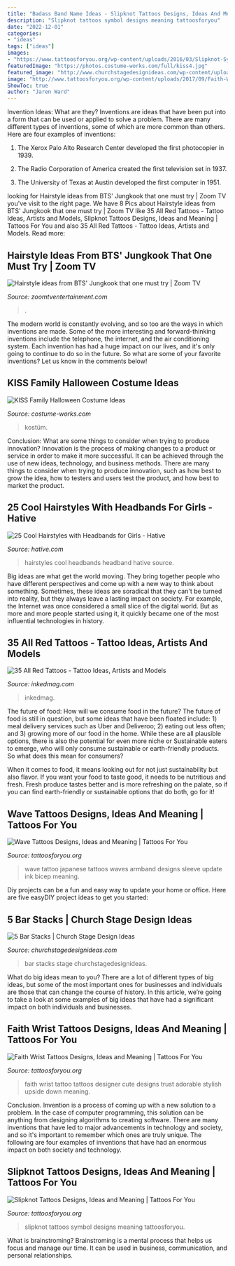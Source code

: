 ```yaml
---
title: "Badass Band Name Ideas - Slipknot Tattoos Designs, Ideas And Meaning"
description: "Slipknot tattoos symbol designs meaning tattoosforyou"
date: "2022-12-01"
categories:
- "ideas"
tags: ["ideas"]
images:
- "https://www.tattoosforyou.org/wp-content/uploads/2016/03/Slipknot-Symbol-Tattoos.jpg"
featuredImage: "https://photos.costume-works.com/full/kiss4.jpg"
featured_image: "http://www.churchstagedesignideas.com/wp-content/uploads/2014/10/IMG_9299.jpg"
image: "http://www.tattoosforyou.org/wp-content/uploads/2017/09/Faith-Wrist-Tattoos.jpg"
ShowToc: true
author: "Jaren Ward"
---
```



Invention Ideas: What are they?
Inventions are ideas that have been put into a form that can be used or applied to solve a problem. There are many different types of inventions, some of which are more common than others. Here are four examples of inventions:
1. The Xerox Palo Alto Research Center developed the first photocopier in 1939.

2. The Radio Corporation of America created the first television set in 1937.

3. The University of Texas at Austin developed the first computer in 1951.


	

		
looking for Hairstyle ideas from BTS&#039; Jungkook that one must try | Zoom TV you've visit to the right page. We have 8 Pics about Hairstyle ideas from BTS&#039; Jungkook that one must try | Zoom TV like 35 All Red Tattoos - Tattoo Ideas, Artists and Models, Slipknot Tattoos Designs, Ideas and Meaning | Tattoos For You and also 35 All Red Tattoos - Tattoo Ideas, Artists and Models. Read more:
		
    
## Hairstyle Ideas From BTS&#039; Jungkook That One Must Try | Zoom TV

<img loading=lazy src="https://static.toiimg.com/thumb/msid-83892756,width-900,height-1200,resizemode-6.cms" onerror="this.onerror=null;this.src='https://tse2.mm.bing.net/th?id=OIP.q53BOh8CUZgyzHyWvBLFigHaJ4&amp;pid=15.1';" alt="Hairstyle ideas from BTS&#039; Jungkook that one must try | Zoom TV">

_Source: zoomtventertainment.com_

>. 

	

The modern world is constantly evolving, and so too are the ways in which inventions are made. Some of the more interesting and forward-thinking inventions include the telephone, the internet, and the air conditioning system. Each invention has had a huge impact on our lives, and it's only going to continue to do so in the future. So what are some of your favorite inventions? Let us know in the comments below!

    
## KISS Family Halloween Costume Ideas

<img loading=lazy src="https://photos.costume-works.com/full/kiss4.jpg" onerror="this.onerror=null;this.src='https://tse3.mm.bing.net/th?id=OIP.D-S6hntRDoRDxySWX54YtwHaK4&amp;pid=15.1';" alt="KISS Family Halloween Costume Ideas">

_Source: costume-works.com_

>kostüm. 

	

Conclusion: What are some things to consider when trying to produce innovation?
Innovation is the process of making changes to a product or service in order to make it more successful. It can be achieved through the use of new ideas, technology, and business methods. There are many things to consider when trying to produce innovation, such as how best to grow the idea, how to testers and users test the product, and how best to market the product.

    
## 25 Cool Hairstyles With Headbands For Girls - Hative

<img loading=lazy src="https://hative.com/wp-content/uploads/2015/02/headband-hairstyles/4-cool-hairstyles-with-headbands-for-girls.jpg" onerror="this.onerror=null;this.src='https://tse1.mm.bing.net/th?id=OIP.HpjkWVxT2Ttigkfry5rgjgHaLH&amp;pid=15.1';" alt="25 Cool Hairstyles with Headbands for Girls - Hative">

_Source: hative.com_

>hairstyles cool headbands headband hative source. 

	

Big ideas are what get the world moving. They bring together people who have different perspectives and come up with a new way to think about something. Sometimes, these ideas are soradical that they can't be turned into reality, but they always leave a lasting impact on society. For example, the Internet was once considered a small slice of the digital world. But as more and more people started using it, it quickly became one of the most influential technologies in history.

    
## 35 All Red Tattoos - Tattoo Ideas, Artists And Models

<img loading=lazy src="https://www.inkedmag.com/.image/t_share/MTc4ODEzNzg2MjEwMTgyNjYz/all-red.jpg" onerror="this.onerror=null;this.src='https://tse1.mm.bing.net/th?id=OIP.5clEfH0pefqmRacs9d295gHaD4&amp;pid=15.1';" alt="35 All Red Tattoos - Tattoo Ideas, Artists and Models">

_Source: inkedmag.com_

>inkedmag. 

	

The future of food: How will we consume food in the future?
The future of food is still in question, but some ideas that have been floated include: 1) meal delivery services such as Uber and Deliveroo; 2) eating out less often; and 3) growing more of our food in the home. 
While these are all plausible options, there is also the potential for even more niche or Sustainable eaters to emerge, who will only consume sustainable or earth-friendly products. So what does this mean for consumers? 

When it comes to food, it means looking out for not just sustainability but also flavor. If you want your food to taste good, it needs to be nutritious and fresh. Fresh produce tastes better and is more refreshing on the palate, so if you can find earth-friendly or sustainable options that do both, go for it!

    
## Wave Tattoos Designs, Ideas And Meaning | Tattoos For You

<img loading=lazy src="http://www.tattoosforyou.org/wp-content/uploads/2016/05/Wave-Armband-Tattoo.jpg" onerror="this.onerror=null;this.src='https://tse1.mm.bing.net/th?id=OIP.WfXF1rGPDcatpWbpjnN-ZQHaJ3&amp;pid=15.1';" alt="Wave Tattoos Designs, Ideas and Meaning | Tattoos For You">

_Source: tattoosforyou.org_

>wave tattoo japanese tattoos waves armband designs sleeve update ink bicep meaning. 

	

Diy projects can be a fun and easy way to update your home or office. Here are five easyDIY project ideas to get you started: 

    
## 5 Bar Stacks | Church Stage Design Ideas

<img loading=lazy src="http://www.churchstagedesignideas.com/wp-content/uploads/2014/10/IMG_9299.jpg" onerror="this.onerror=null;this.src='https://tse3.mm.bing.net/th?id=OIP.PiUI4kbE2RP8I6YEO8voewHaE8&amp;pid=15.1';" alt="5 Bar Stacks | Church Stage Design Ideas">

_Source: churchstagedesignideas.com_

>bar stacks stage churchstagedesignideas. 

	

What do big ideas mean to you?
There are a lot of different types of big ideas, but some of the most important ones for businesses and individuals are those that can change the course of history. In this article, we’re going to take a look at some examples of big ideas that have had a significant impact on both individuals and businesses.

    
## Faith Wrist Tattoos Designs, Ideas And Meaning | Tattoos For You

<img loading=lazy src="http://www.tattoosforyou.org/wp-content/uploads/2017/09/Faith-Wrist-Tattoos.jpg" onerror="this.onerror=null;this.src='https://tse2.mm.bing.net/th?id=OIP.tRZ0bg-m_C_jbtBgWP30vQHaJ5&amp;pid=15.1';" alt="Faith Wrist Tattoos Designs, Ideas and Meaning | Tattoos For You">

_Source: tattoosforyou.org_

>faith wrist tattoo tattoos designer cute designs trust adorable stylish upside down meaning. 

	

Conclusion.
Invention is a process of coming up with a new solution to a problem. In the case of computer programming, this solution can be anything from designing algorithms to creating software. There are many inventions that have led to major advancements in technology and society, and so it's important to remember which ones are truly unique. The following are four examples of inventions that have had an enormous impact on both society and technology.

    
## Slipknot Tattoos Designs, Ideas And Meaning | Tattoos For You

<img loading=lazy src="https://www.tattoosforyou.org/wp-content/uploads/2016/03/Slipknot-Symbol-Tattoos.jpg" onerror="this.onerror=null;this.src='https://tse1.mm.bing.net/th?id=OIP.KeCPWx0PecRp07mp6xfvkwHaJ4&amp;pid=15.1';" alt="Slipknot Tattoos Designs, Ideas and Meaning | Tattoos For You">

_Source: tattoosforyou.org_

>slipknot tattoos symbol designs meaning tattoosforyou. 

	

What is brainstroming? Brainstroming is a mental process that helps us focus and manage our time. It can be used in business, communication, and personal relationships.

